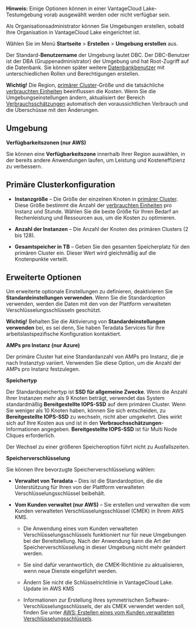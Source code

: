 **Hinweis:** Einige Optionen können in einer VantageCloud Lake-Testumgebung vorab ausgewählt werden oder nicht verfügbar sein.

Als Organisationsadministrator können Sie Umgebungen erstellen, sobald Ihre Organisation in VantageCloud Lake eingerichtet ist.

Wählen Sie im Menü **Startseite** \> **Erstellen** \> **Umgebung erstellen** aus.

Der Standard-**Benutzername** der Umgebung lautet DBC. Der DBC-Benutzer ist der DBA (Gruppenadministrator) der Umgebung und hat Root-Zugriff auf die Datenbank. Sie können später weitere [Datenbankbenutzer](wxe1659392685092.md) mit unterschiedlichen Rollen und Berechtigungen erstellen.

**Wichtig!** Die Region, [primärer Cluster](isb1696461636881.md)-Größe und die tatsächliche [verbrauchten Einheiten](onj1682104977691.md) beeinflussen die Kosten. Wenn Sie die Umgebungseinstellungen ändern, aktualisiert der Bereich [Verbrauchsschätzungen](aow1703107228725.md) automatisch den voraussichtlichen Verbrauch und die Überschüsse mit den Änderungen.

Umgebung
--------

**Verfügbarkeitszonen (nur AWS)**

Sie können eine **Verfügbarkeitszone** innerhalb Ihrer Region auswählen, in der bereits andere Anwendungen laufen, um Leistung und Kosteneffizienz zu verbessern.

Primäre Clusterkonfiguration
----------------------------

-   **Instanzgröße** – Die Größe der einzelnen Knoten in [primärer Cluster](nmr1658424425362.md). Diese Größe bestimmt die Anzahl der [verbrauchten Einheiten](tdv1682522711429.md) pro Instanz und Stunde. Wählen Sie die beste Größe für Ihren Bedarf an Rechenleistung und Ressourcen aus, um die Kosten zu optimieren.

-   **Anzahl der Instanzen** – Die Anzahl der Knoten des primären Clusters (2 bis 128).

-   **Gesamtspeicher in TB** – Geben Sie den gesamten Speicherplatz für den primären Cluster ein. Dieser Wert wird gleichmäßig auf die Knotenpunkte verteilt.

Erweiterte Optionen
-------------------

Um erweiterte optionale Einstellungen zu definieren, deaktivieren Sie **Standardeinstellungen verwenden**. Wenn Sie die Standardoption verwenden, werden die Daten mit den von der Plattform verwalteten Verschlüsselungsschlüsseln geschützt.

**Wichtig!** Behalten Sie die Aktivierung von **Standardeinstellungen verwenden** bei, es sei denn, Sie haben Teradata Services für Ihre arbeitslastspezifische Konfiguration kontaktiert.

**AMPs pro Instanz (nur Azure)**

Der primäre Cluster hat eine Standardanzahl von AMPs pro Instanz, die je nach Instanztyp variiert. Verwenden Sie diese Option, um die Anzahl der AMPs pro Instanz festzulegen.

**Speichertyp**

Der Standardspeichertyp ist **SSD für allgemeine Zwecke**. Wenn die Anzahl Ihrer Instanzen mehr als 9 Knoten beträgt, verwendet das System standardmäßig **Bereitgestellte IOPS-SSD** auf dem primären Cluster. Wenn Sie weniger als 10 Knoten haben, können Sie sich entscheiden, zu **Bereitgestellte IOPS-SSD** zu wechseln, nicht aber umgekehrt. Dies wirkt sich auf Ihre Kosten aus und ist in den **Verbrauchsschätzungen**-Informationen angegeben. **Bereitgestellte IOPS-SSD** ist für Multi Node Cliques erforderlich.

Der Wechsel zu einer größeren Speicheroption führt nicht zu Ausfallszeiten.

**Speicherverschlüsselung**

Sie können Ihre bevorzugte Speicherverschlüsselung wählen:

-   **Verwaltet von Teradata** – Dies ist die Standardoption, die die Unterstützung für Ihren von der Plattform verwalteten Verschlüsselungsschlüssel beibehält.

-   **Vom Kunden verwaltet (nur AWS)** – Sie erstellen und verwalten die vom Kunden verwalteten Verschlüsselungsschlüssel (CMEK) in Ihrem AWS KMS.

    -   Die Anwendung eines vom Kunden verwalteten Verschlüsselungsschlüssels funktioniert nur für neue Umgebungen bei der Bereitstellung. Nach der Anwendung kann die Art der Speicherverschlüsselung in dieser Umgebung nicht mehr geändert werden.

    -   Sie sind dafür verantwortlich, die CMEK-Richtlinie zu aktualisieren, wenn neue Dienste eingeführt werden.

    -   Ändern Sie nicht die Schlüsselrichtlinie in VantageCloud Lake. Update im AWS KMS

    -   Informationen zur Erstellung Ihres symmetrischen Software-Verschlüsselungsschlüssels, der als CMEK verwendet werden soll, finden Sie unter [AWS: Erstellen eines vom Kunden verwalteten Verschlüsselungsschlüssels](https://docs.teradata.com/access/sources/dita/topic?dita:topicPath=qly1704828971494.dita).
